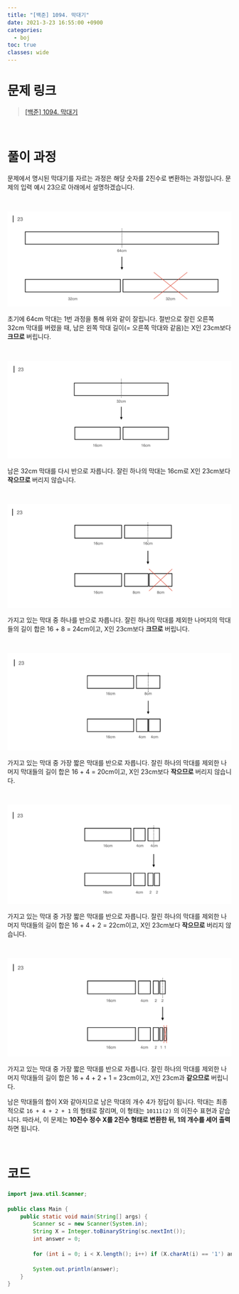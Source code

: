```yaml
---
title: "[백준] 1094. 막대기"
date: 2021-3-23 16:55:00 +0900
categories:
  - boj
toc: true
classes: wide
---
```


# 문제 링크

> [[백준] 1094. 막대기](https://www.acmicpc.net/problem/1094)

<br>

# 풀이 과정

문제에서 명시된 막대기를 자르는 과정은 해당 숫자를 2진수로 변환하는 과정입니다. 문제의 입력 예시 23으로 아래에서 설명하겠습니다.

<br>

![/assets/images/백준_1094_막대기-1.png](/assets/images/백준_1094_막대기-1.png)

초기에 64cm 막대는 1번 과정을 통해 위와 같이 잘립니다. 절반으로 잘린 오른쪽 32cm 막대를 버렸을 때, 남은 왼쪽 막대 길이(= 오른쪽 막대와 같음)는 X인 23cm보다 **크므로** 버립니다.

<br>

![/assets/images/백준_1094_막대기-2.png](/assets/images/백준_1094_막대기-2.png)

남은 32cm 막대를 다시 반으로 자릅니다. 잘린 하나의 막대는 16cm로 X인 23cm보다 **작으므로** 버리지 않습니다.

<br>

![/assets/images/백준_1094_막대기-3.png](/assets/images/백준_1094_막대기-3.png)

가지고 있는 막대 중 하나를 반으로 자릅니다. 잘린 하나의 막대를 제외한 나머지의 막대들의 길이 합은 16 + 8 = 24cm이고, X인 23cm보다 **크므로** 버립니다.

<br>

![/assets/images/백준_1094_막대기-4.png](/assets/images/백준_1094_막대기-4.png)

가지고 있는 막대 중 가장 짧은 막대를 반으로 자릅니다. 잘린 하나의 막대를 제외한 나머지 막대들의 길이 합은 16 + 4 = 20cm이고, X인 23cm보다 **작으므로** 버리지 않습니다.

<br>

![/assets/images/백준_1094_막대기-5.png](/assets/images/백준_1094_막대기-5.png)

가지고 있는 막대 중 가장 짧은 막대를 반으로 자릅니다. 잘린 하나의 막대를 제외한 나머지 막대들의 길이 합은 16 + 4 + 2 = 22cm이고, X인 23cm보다 **작으므로** 버리지 않습니다.

<br>

![/assets/images/백준_1094_막대기-6.png](/assets/images/백준_1094_막대기-6.png)

가지고 있는 막대 중 가장 짧은 막대를 반으로 자릅니다. 잘린 하나의 막대를 제외한 나머지 막대들의 길이 합은 16 + 4 + 2 + 1 = 23cm이고, X인 23cm과 **같으므로** 버립니다.

남은 막대들의 합이 X와 같아지므로 남은 막대의 개수 4가 정답이 됩니다. 막대는 최종적으로 `16 + 4 + 2 + 1` 의 형태로 잘리며, 이 형태는 `10111(2)` 의 이진수 표현과 같습니다. 따라서, 이 문제는 **10진수 정수 X를 2진수 형태로 변환한 뒤, 1의 개수를 세어 출력**하면 됩니다.

<br>

# 코드

```java
import java.util.Scanner;

public class Main {
    public static void main(String[] args) {
        Scanner sc = new Scanner(System.in);
        String X = Integer.toBinaryString(sc.nextInt());
        int answer = 0;

        for (int i = 0; i < X.length(); i++) if (X.charAt(i) == '1') answer++;

        System.out.println(answer);
    }
}
```